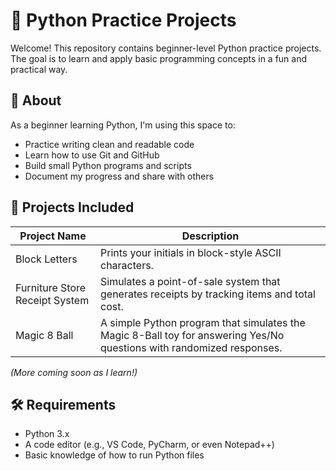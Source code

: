 # 🐍 Python Practice Projects

Welcome! This repository contains beginner-level Python practice projects. The goal is to learn and apply basic programming concepts in a fun and practical way.

## 🚀 About

As a beginner learning Python, I'm using this space to:

- Practice writing clean and readable code
- Learn how to use Git and GitHub
- Build small Python programs and scripts
- Document my progress and share with others

## 📁 Projects Included

| Project Name                   | Description                                                                                      |
|-------------------------------|--------------------------------------------------------------------------------------------------|
| Block Letters         | Prints your initials in block-style ASCII characters.                                            |
| Furniture Store Receipt System| Simulates a point-of-sale system that generates receipts by tracking items and total cost.      |
| Magic 8 Ball         | A simple Python program that simulates the Magic 8-Ball toy for answering Yes/No questions with randomized responses.                                            |


*(More coming soon as I learn!)*

## 🛠 Requirements

- Python 3.x  
- A code editor (e.g., VS Code, PyCharm, or even Notepad++)
- Basic knowledge of how to run Python files
